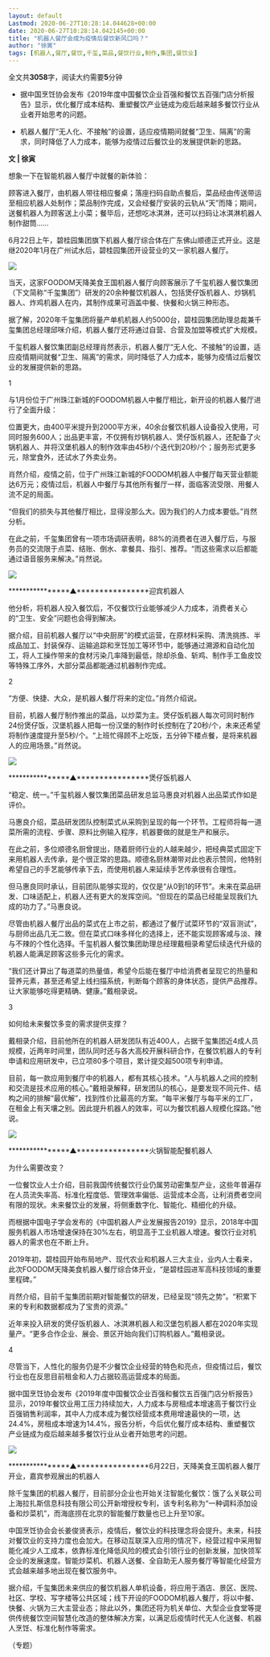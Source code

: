 ```yaml
---
layout: default
Lastmod: 2020-06-27T10:28:14.044628+00:00
date: 2020-06-27T10:28:14.042145+00:00
title: "机器人餐厅会成为疫情后餐饮新风口吗？"
author: "徐寅"
tags: [机器人,餐厅,餐饮,千玺,菜品,餐饮行业,制作,集团,餐饮业]
---
```


全文共**3058**字，阅读大约需要**5**分钟

*   据中国烹饪协会发布《2019年度中国餐饮企业百强和餐饮五百强门店分析报告》显示，优化餐厅成本结构、重塑餐饮产业链成为疫后越来越多餐饮行业从业者开始思考的问题。
    
*   机器人餐厅“无人化、不接触”的设置，适应疫情期间就餐“卫生、隔离”的需求，同时降低了人力成本，能够为疫情过后餐饮业的发展提供新的思路。
    

  

**文 | 徐寅**

想象一下在智能机器人餐厅中就餐的新体验：

顾客进入餐厅，由机器人带往相应餐桌；落座扫码自助点餐后，菜品经由传送带运至相应机器人处制作；菜品制作完成，又会经餐厅安装的云轨从“天”而降；期间，送餐机器人为顾客送上小菜；餐毕后，还想吃冰淇淋，还可以扫码让冰淇淋机器人制作甜筒……

6月22日上午，碧桂园集团旗下机器人餐厅综合体在广东佛山顺德正式开业。这是继2020年1月在广州试水后，碧桂园集团开设营业的又一家机器人餐厅。

![](https://images.weserv.nl/?url=https%3A//mmbiz.qpic.cn/mmbiz_jpg/9tefBycYAbibFWUnO2nZm6vPYQiapMrULWlBQNib9qPLtVTR0BtXxZsq5NtHI3a7UswuV1Ybv84iao9byH782UzJ6g/640%3Fwx_fmt%3Djpeg)

当天，这家FOODOM天降美食王国机器人餐厅向顾客展示了千玺机器人餐饮集团（下文简称“千玺集团”）研发的20余种餐饮机器人，包括煲仔饭机器人、炒锅机器人、炸鸡机器人在内，其制作成果可涵盖中餐、快餐和火锅三种形态。

据了解，2020年千玺集团将量产单机机器人约5000台，碧桂园集团助理总裁兼千玺集团总经理邱咪介绍，机器人餐厅还将通过自营、合营及加盟等模式扩大规模。

千玺机器人餐饮集团副总经理肖然表示，机器人餐厅“无人化、不接触”的设置，适应疫情期间就餐“卫生、隔离”的需求，同时降低了人力成本，能够为疫情过后餐饮业的发展提供新的思路。

1  

与1月份位于广州珠江新城的FOODOM机器人中餐厅相比，新开设的机器人餐厅进行了全面升级：

位置更大，由400平米提升到2000平方米，40余台餐饮机器人设备投入使用，可同时服务600人；出品更丰富，不仅拥有炒锅机器人、煲仔饭机器人，还配备了火锅机器人、并将汉堡机器人的制作效率由45秒/个迭代到20秒/个；服务形式更多元，除堂食外，还试水了外卖业务。

肖然介绍，疫情之前，位于广州珠江新城的FOODOM机器人中餐厅每天营业额能达6万元；疫情过后，机器人中餐厅与其他所有餐厅一样，面临客流受限、用餐人流不足的局面。

“但我们的损失与其他餐厅相比，显得没那么大。因为我们的人力成本要低。”肖然分析。

在此之前，千玺集团曾有一项市场调研表明，88%的消费者在进入餐厅后，与服务员的交流限于点菜、结账、倒水、拿餐具、指引、推荐。“而这些需求以后都能通过语音服务来解决。”肖然说。

![](https://images.weserv.nl/?url=https%3A//mmbiz.qpic.cn/mmbiz_jpg/9tefBycYAbibFWUnO2nZm6vPYQiapMrULWiaALHbIbTM9u4lU0FzN0kBjmLic7437BvHF6re0iaftFgHdLvpxTQAZKw/640%3Fwx_fmt%3Djpeg)

****************▲****************迎宾机器人

他分析，将机器人投入餐饮后，不仅餐饮行业能够减少人力成本，消费者关心的“卫生、安全”问题也会得到解决。  

据介绍，目前机器人餐厅以“中央厨房”的模式运营，在原材料采购、清洗挑拣、半成品加工、封装保存、运输追踪和烹饪加工等环节中，能够通过溯源和自动化加工，将人工操作带来的食材污染几率降到最低，除却杀鱼、斩鸡、制作手工鱼皮饺等特殊工序外，大部分菜品都能通过机器制作完成。

2  

“方便、快捷、大众，是机器人餐厅将来的定位。”肖然介绍说。

目前，机器人餐厅制作推出的菜品，以炒菜为主。煲仔饭机器人每次可同时制作24份煲仔饭，汉堡机器人把每一份汉堡的制作时长控制在了20秒/个，未来还希望将制作速度提升至5秒/个。“上班忙得顾不上吃饭，五分钟下楼点餐，是将来机器人的应用场景。”肖然说。

![](https://images.weserv.nl/?url=https%3A//mmbiz.qpic.cn/mmbiz_gif/9tefBycYAbibFWUnO2nZm6vPYQiapMrULWUCqB5Qrv47vCCBvVP2bewQkswOADuUVMESmIY4Q0z1iaW8BicibA6lnibQ/640%3Fwx_fmt%3Dgif)

****************▲****************煲仔饭机器人

“稳定、统一。”千玺机器人餐饮集团菜品研发总监马惠良对机器人出品菜式作如是评价。

马惠良介绍，菜品研发团队控制菜式从采购到呈现的每一个环节。工程师将每一道菜所需的流程、步骤、原料比例输入程序，机器要做的就是生产和展示。

在此之前，多位顺德名厨曾提出，随着厨师行业的人越来越少，把经典菜式固定下来用机器人去传承，是个很正常的思路。顺德名厨林潮带对此也表示赞同，他特别希望自己的手艺能够传承下去，而使用机器人来延续手艺传承很有合理性。

但马惠良同时承认，目前团队能够实现的，仅仅是“从0到1的环节”。未来在菜品研发、口味适配上，机器人还有更大的发挥空间。“但现在的菜品已经能呈现我们九成的功力了。”马惠良说。

尽管由机器人餐厅出品的菜式在上市之前，都通过了餐厅试菜环节的“双盲测试”，与厨师出品几无二致。但在菜式口味多样化的选择上，还不能实现顾客咸与淡、辣与不辣的个性化选择。千玺机器人餐饮集团助理总经理戴相录希望后续迭代升级的机器人能满足顾客这些多元化的需求。

“我们还计算出了每道菜的热量值，希望今后能在餐厅中给消费者呈现它的热量和营养元素，甚至还希望上线扫描系统，判断每个顾客的身体状态，提供产品推荐。让大家能够吃得更精确、健康。”戴相录说。

3

如何给未来餐饮多变的需求提供支撑？

戴相录介绍，目前他所在的机器人研发团队有近400人，占据千玺集团近4成人员规模，近两年时间里，团队同时还与各大高校开展科研合作，在餐饮机器人的专利申请和应用研发中，已立项80多个项目，累计提交超500项专利申请。

目前，每一款应用到餐厅中的机器人，都有其核心技术。“人与机器人之间的控制和交流是技术应用的核心。”戴相录解释，研发团队的核心，是要发现不同元件、结构之间的排解“最优解”，找到性价比最高的方案。“每平米餐厅与每平米的工厂，在租金上有天壤之别。因此提升机器人的效率，可以为餐饮机器人规模化探路。”他说。

![](https://images.weserv.nl/?url=https%3A//mmbiz.qpic.cn/mmbiz_gif/9tefBycYAbibFWUnO2nZm6vPYQiapMrULWESrTgAga2amna8OgWJTtWmn6L5CtClzXQlede8YapmDzvJFYpIL3tw/640%3Fwx_fmt%3Dgif)

****************▲****************火锅智能配餐机器人

为什么需要改变？  

一位餐饮业人士介绍，目前我国传统餐饮行业仍属劳动密集型产业，这些年普遍存在人员流失率高、标准化程度低、管理效率偏低、运营成本企高，让利消费者空间有限的现状。未来餐饮业的发展，将侧重数字化、智能化、精细化的升级。

而根据中国电子学会发布的《中国机器人产业发展报告2019》显示，2018年中国服务机器人市场增速保持在30%左右，明显高于工业机器人增速。餐饮行业对机器人的需求也在不断上升。

2019年初，碧桂园开始布局地产、现代农业和机器人三大主业，业内人士看来，此次FOODOM天降美食机器人餐厅综合体开业，“是碧桂园进军高科技领域的重要里程碑。”

肖然介绍，目前千玺集团前期对智能餐饮的研发，已经呈现“领先之势”。“积累下来的专利和数据都成为了宝贵的资源。”

近年来投入研发的煲仔饭机器人、冰淇淋机器人和汉堡包机器人都在2020年实现量产。“更多合作企业、展会、景区开始向我们订购机器人。”戴相录说。

4

尽管当下，人性化的服务仍是不少餐饮企业经营的特色和亮点，但疫情过后，餐饮行业也在反思目前租金和人力占据较高运营成本的局面。

据中国烹饪协会发布《2019年度中国餐饮企业百强和餐饮五百强门店分析报告》显示，2019年餐饮业用工压力持续加大，人力成本与房租成本增速高于餐饮行业百强销售利润率，其中人力成本成为餐饮经营成本费用增速最快的一项，达24.4%，房租成本增速为14.4%，报告分析，今后优化餐厅成本结构、重塑餐饮产业链成为疫后越来越多餐饮行业从业者开始思考的问题。

![](https://images.weserv.nl/?url=https%3A//mmbiz.qpic.cn/mmbiz_jpg/9tefBycYAbibFWUnO2nZm6vPYQiapMrULWg82XvoMT3KT2JV7RicVu9b5aWiaxib1MUzk5BmhzcW3QicrxFIibhr5h25A/640%3Fwx_fmt%3Djpeg)

****************▲****************6月22日，天降美食王国机器人餐厅开业，嘉宾参观展出的机器人

除千玺集团的机器人餐厅，目前部分企业也开始关注智能化餐饮：饿了么关联公司上海拉扎斯信息科技有限公司公开新增授权专利，该专利名称为“一种调料添加设备和炒菜机”，而海底捞在北京的智能餐厅数量也已上升至10家。

中国烹饪协会会长姜俊贤表示，疫情后，餐饮业的科技理念将会提升。未来，科技对餐饮业的支持力度也会加大。在移动互联深入应用的情况下，经营过程中采用智能化减少人工成本，依靠标准化降低风险的模式会引领行业的创新发展，加快领军企业的发展速度。智能炒菜机、机器人送餐、全自助无人服务餐厅等智能化经营方式会越来越多地出现在餐饮服务中。

据介绍，千玺集团未来供应的餐饮机器人单机设备，将应用于酒店、景区、医院、社区、学校、写字楼等公共区域；线下开设的FOODOM机器人餐厅，将以中餐、快餐、火锅为三大主营业态；除此以外，集团还将为机关单位、大型企业食堂等提供传统餐饮空间智慧化改造的整体解决方案，以满足后疫情时代无人化送餐、机器人烹饪、标准化制作等需求。

（专题）

